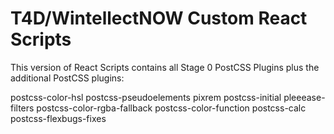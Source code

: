 # T4D/WintellectNOW Custom React Scripts

This version of React Scripts contains all Stage 0 PostCSS Plugins plus the additional PostCSS plugins:

postcss-color-hsl
postcss-pseudoelements
pixrem
postcss-initial
pleeease-filters
postcss-color-rgba-fallback
postcss-color-function
postcss-calc
postcss-flexbugs-fixes
